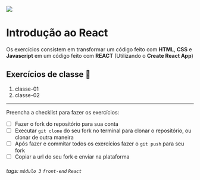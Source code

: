 ![](https://i.imgur.com/xG74tOh.png)

# Introdução ao React

Os exercícios consistem em transformar um código feito com **HTML**, **CSS** e **Javascript** em um código feito com **REACT** (Utilizando o **Create React App**)

## Exercícios de classe 🏫
1. classe-01
2. classe-02

---

Preencha a checklist para fazer os exercícios:

-   [ ] Fazer o fork do repositório para sua conta
-   [ ] Executar `git clone` do seu fork no terminal para clonar o repositório, ou clonar de outra maneira
-   [ ] Após fazer e commitar todos os exercícios fazer o `git push` para seu fork
-   [ ] Copiar a url do seu fork e enviar na plataforma

###### tags: `módulo 3` `front-end` `React`

